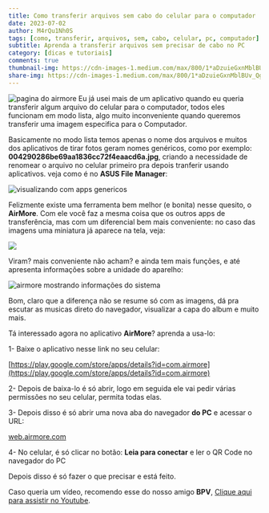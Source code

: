 ```yaml
---
title: Como transferir arquivos sem cabo do celular para o computador
date: 2023-07-02
author: M4rQu1Nh0S
tags: [como, transferir, arquivos, sem, cabo, celular, pc, computador]
subtitle: Aprenda a transferir arquivos sem precisar de cabo no PC
category: [dicas e tutoriais]
comments: true
thumbnail-img: https://cdn-images-1.medium.com/max/800/1*aDzuieGxnMblBUv_Qgy8NA.png
share-img: https://cdn-images-1.medium.com/max/800/1*aDzuieGxnMblBUv_Qgy8NA.png
---
```


![pagina do airmore](https://cdn-images-1.medium.com/max/800/1*aDzuieGxnMblBUv_Qgy8NA.png)
Eu já usei mais de um aplicativo quando eu queria transferir algum arquivo do celular para o computador, todos eles funcionam em modo lista, algo muito inconveniente quando queremos transferir uma imagem especifica para o Computador.

Basicamente no modo lista temos apenas o nome dos arquivos e muitos dos aplicativos de tirar fotos geram nomes genéricos, como por exemplo: **004290286be69aa1836cc72f4eaacd6a.jpg**, criando a necessidade de renomear o arquivo no celular primeiro pra depois tranferir usando aplicativos. veja como é no **ASUS File Manager**:

![visualizando com apps genericos](https://cdn-images-1.medium.com/max/800/1*8fpYraZfLXbexGz2kTrH9A.png)

Felizmente existe uma ferramenta bem melhor (e bonita) nesse quesito, o **AirMore**. Com ele você faz a mesma coisa que os outros apps de transferência, mas com um diferencial bem mais conveniente: no caso das imagens uma miniatura já aparece na tela, veja:

![](https://cdn-images-1.medium.com/max/800/1*ZSFcnsYiM_rZttjmgrSq7g.png)

Viram? mais conveniente não acham? e ainda tem mais funções, e até apresenta informações sobre a unidade do aparelho:

![airmore mostrando informações do sistema](https://cdn-images-1.medium.com/max/800/1*hNP-y1nSP8vtYoYI6rs98w.png)

Bom, claro que a diferença não se resume só com as imagens, dá pra escutar as musicas direto do navegador, visualizar a capa do album e muito mais.

Tá interessado agora no aplicativo **AirMore**? aprenda a usa-lo:

1- Baixe o aplicativo nesse link no seu celular:

[https://play.google.com/store/apps/details?id=com.airmore](https://play.google.com/store/apps/details?id=com.airmore)

2- Depois de baixa-lo é só abrir, logo em seguida ele vai pedir várias permissões no seu celular, permita todas elas.

3- Depois disso é só abrir uma nova aba do navegador **do PC** e acessar o URL:

[web.airmore.com](https://web.airmore.com/)

4- No celular, é só clicar no botão: **Leia para conectar** e ler o QR Code no navegador do PC

Depois disso é só fazer o que precisar e está feito.

Caso queria um vídeo, recomendo esse do nosso amigo **BPV**, [Clique aqui para assistir no Youtube](https://www.youtube.com/watch?v=RBkEVG_tLIE).
